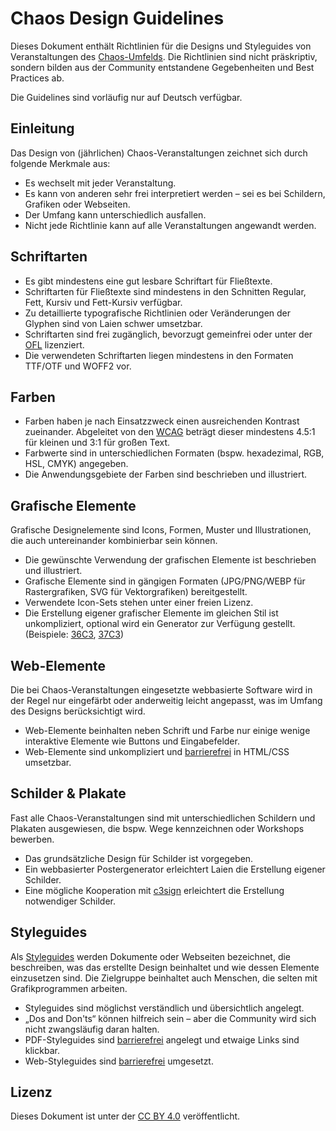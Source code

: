# Chaos Design Guidelines

Dieses Dokument enthält Richtlinien für die Designs und Styleguides von Veranstaltungen des [Chaos-Umfelds](https://www.ccc.de). Die Richtlinien sind nicht präskriptiv, sondern bilden aus der Community entstandene Gegebenheiten und Best Practices ab.

Die Guidelines sind vorläufig nur auf Deutsch verfügbar.

## Einleitung

Das Design von (jährlichen) Chaos-Veranstaltungen zeichnet sich durch folgende Merkmale aus:

* Es wechselt mit jeder Veranstaltung.
* Es kann von anderen sehr frei interpretiert werden – sei es bei Schildern, Grafiken oder Webseiten.
* Der Umfang kann unterschiedlich ausfallen.
* Nicht jede Richtlinie kann auf alle Veranstaltungen angewandt werden.

## Schriftarten

* Es gibt mindestens eine gut lesbare Schriftart für Fließtexte.
* Schriftarten für Fließtexte sind mindestens in den Schnitten Regular, Fett, Kursiv und Fett-Kursiv verfügbar.
* Zu detaillierte typografische Richtlinien oder Veränderungen der Glyphen sind von Laien schwer umsetzbar.
* Schriftarten sind frei zugänglich, bevorzugt gemeinfrei oder unter der [OFL](https://scripts.sil.org/ofl) lizenziert.
* Die verwendeten Schriftarten liegen mindestens in den Formaten TTF/OTF und WOFF2 vor.

## Farben

* Farben haben je nach Einsatzzweck einen ausreichenden Kontrast zueinander. Abgeleitet von den [WCAG](https://www.w3.org/WAI/WCAG21/Understanding/contrast-minimum.html) beträgt dieser mindestens 4.5:1 für kleinen und 3:1 für großen Text.
* Farbwerte sind in unterschiedlichen Formaten (bspw. hexadezimal, RGB, HSL, CMYK) angegeben.
* Die Anwendungsgebiete der Farben sind beschrieben und illustriert.

## Grafische Elemente

Grafische Designelemente sind Icons, Formen, Muster und Illustrationen, die auch untereinander kombinierbar sein können.

* Die gewünschte Verwendung der grafischen Elemente ist beschrieben und illustriert.
* Grafische Elemente sind in gängigen Formaten (JPG/PNG/WEBP für Rastergrafiken, SVG für Vektorgrafiken) bereitgestellt.
* Verwendete Icon-Sets stehen unter einer freien Lizenz.
* Die Erstellung eigener grafischer Elemente im gleichen Stil ist unkompliziert, optional wird ein Generator zur Verfügung gestellt. (Beispiele: [36C3](https://36c3.bleeptrack.de), [37C3](https://eulervoid.com/dither/))

## Web-Elemente

Die bei Chaos-Veranstaltungen eingesetzte webbasierte Software wird in der Regel nur eingefärbt oder anderweitig leicht angepasst, was im Umfang des Designs berücksichtigt wird.

* Web-Elemente beinhalten neben Schrift und Farbe nur einige wenige interaktive Elemente wie Buttons und Eingabefelder.
* Web-Elemente sind unkompliziert und [barrierefrei](https://www.aktion-mensch.de/inklusion/barrierefreiheit/barrierefreie-website) in HTML/CSS umsetzbar.

## Schilder & Plakate

Fast alle Chaos-Veranstaltungen sind mit unterschiedlichen Schildern und Plakaten ausgewiesen, die bspw. Wege kennzeichnen oder Workshops bewerben.

* Das grundsätzliche Design für Schilder ist vorgegeben.
* Ein webbasierter Postergenerator erleichtert Laien die Erstellung eigener Schilder.
* Eine mögliche Kooperation mit [c3sign](https://c3sign.de) erleichtert die Erstellung notwendiger Schilder.

## Styleguides

Als [Styleguides](https://de.wikipedia.org/wiki/Styleguide) werden Dokumente oder Webseiten bezeichnet, die beschreiben, was das erstellte Design beinhaltet und wie dessen Elemente einzusetzen sind. Die Zielgruppe beinhaltet auch Menschen, die selten mit Grafikprogrammen arbeiten.

* Styleguides sind möglichst verständlich und übersichtlich angelegt.
* „Dos and Don'ts“ können hilfreich sein – aber die Community wird sich nicht zwangsläufig daran halten.
* PDF-Styleguides sind [barrierefrei](https://www.bundesfachstelle-barrierefreiheit.de/DE/Fachwissen/Informationstechnik/Barrierefreie-PDF/barrierefreie-pdf_node.html) angelegt und etwaige Links sind klickbar.
* Web-Styleguides sind [barrierefrei](https://www.aktion-mensch.de/inklusion/barrierefreiheit/barrierefreie-website) umgesetzt.

## Lizenz

Dieses Dokument ist unter der [CC BY 4.0](https://creativecommons.org/licenses/by/4.0/) veröffentlicht.
